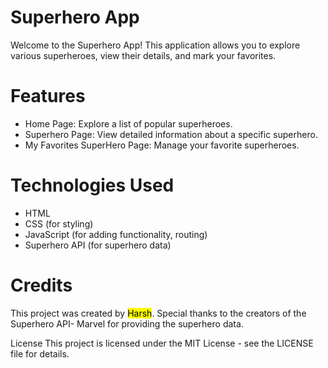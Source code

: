 # Superhero App
Welcome to the Superhero App! This application allows you to explore various superheroes, view their details, and mark your favorites.

# Features
- Home Page: Explore a list of popular superheroes.
- Superhero Page: View detailed information about a specific superhero.
- My Favorites SuperHero Page: Manage your favorite superheroes.
# Technologies Used
- HTML
- CSS (for styling)
- JavaScript (for adding functionality, routing)
- Superhero API (for superhero data)
# Credits
This project was created by <mark>Harsh</mark>. Special thanks to the creators of the Superhero API- Marvel for providing the superhero data.

License
This project is licensed under the MIT License - see the LICENSE file for details.
